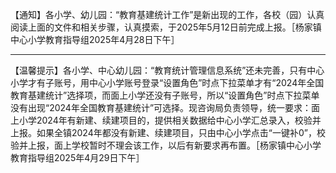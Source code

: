 【通知】各小学、幼儿园：“教育基建统计工作”是新出现的工作，各校（园）认真阅读上面的文件和相关步骤，认真摸索，于2025年5月12日前完成上报。［杨家镇中心小学教育指导组2025年4月28日下午］

------

【温馨提示】各小学、中心幼儿园：“教育统计管理信息系统”还未完善，只有中心小学才有子账号，用中心小学账号登录“设置角色”时点下拉菜单才有“2024年全国教育基建统计”选择项，而面上小学还没有子账号，所以“设置角色”时点下拉菜单没有出现“2024年全国教育基建统计”可选择。现咨询局负责领导，统一要求：面上小学2024年有新建、续建项目的，提供相关数据给中心小学汇总录入，校验并上报。如果全镇2024年都没有新建、续建项目，只由中心小学点击“一键补0”，校验并上报，面上学校暂时不理会该工作，以后有新要求再布置。［杨家镇中心小学教育指导组2025年4月29日下午］